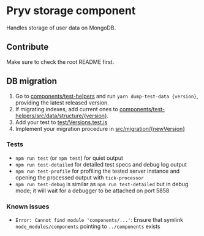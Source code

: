 # Pryv storage component

Handles storage of user data on MongoDB.


## Contribute

Make sure to check the root README first.

## DB migration

1. Go to [components/test-helpers](../test-helpers) and run `yarn dump-test-data {version}`, providing the latest released version.
2. If migrating indexes, add current ones to [components/test-helpers/src/data/structure/{version}](../test-helpers/src/data/structure).
3. Add your test to [test/Versions.test.js](test/Versions.test.js)
4. Implement your migration procedure in [src/migration/{newVersion}](src/migration/)

### Tests

- `npm run test` (or `npm test`) for quiet output
- `npm run test-detailed` for detailed test specs and debug log output
- `npm run test-profile` for profiling the tested server instance and opening the processed output with `tick-processor`
- `npm run test-debug` is similar as `npm run test-detailed` but in debug mode; it will wait for a debugger to be attached on port 5858

### Known issues

- `Error: Cannot find module 'components/...'`: Ensure that symlink `node_modules/components` pointing to `../components` exists